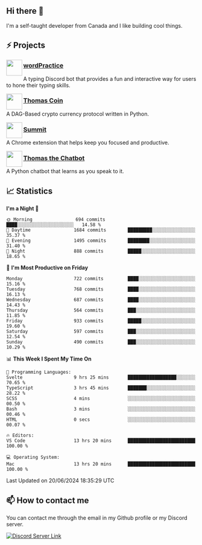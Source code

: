 <h2>Hi there 👋</h2>

<p>I'm a self-taught developer from Canada and I like building cool things.</p>

<h2>⚡ Projects</h2>

<img align="left" src="https://i.imgur.com/BIzs17V.png" width="42" height="42" />
<h3><a target="_blank" href="https://wordpractice.principle.sh/">wordPractice</a></h3>
<p>A typing Discord bot that provides a fun and interactive way for users to hone their typing skills.</p>

<img align="left" src="https://i.imgur.com/4FdQpgN.png" width="42" height="42" />
<h3><a href="https://github.com/principle105/thomas-coin">Thomas Coin</a></h3>
<p>A DAG-Based crypto currency protocol written in Python.</p>

<img align="left" src="https://i.imgur.com/Ly8Atho.png" width="42" height="42" />
<h3><a href="https://summit.sh/">Summit</a></h3>
<p>A Chrome extension that helps keep you focused and productive.</p>

<img align="left" src="https://i.imgur.com/hA9YF2s.png" width="42" height="42" />
<h3><a href="https://github.com/principle105/thomasthechatbot">Thomas the Chatbot</a></h3>
<p>A Python chatbot that learns as you speak to it.</p>

<h2>📈 Statistics</h2>

<!--START_SECTION:waka-->
**I'm a Night 🦉** 

```text
🌞 Morning                694 commits         ████░░░░░░░░░░░░░░░░░░░░░   14.58 % 
🌆 Daytime                1684 commits        █████████░░░░░░░░░░░░░░░░   35.37 % 
🌃 Evening                1495 commits        ████████░░░░░░░░░░░░░░░░░   31.40 % 
🌙 Night                  888 commits         █████░░░░░░░░░░░░░░░░░░░░   18.65 % 
```
📅 **I'm Most Productive on Friday** 

```text
Monday                   722 commits         ████░░░░░░░░░░░░░░░░░░░░░   15.16 % 
Tuesday                  768 commits         ████░░░░░░░░░░░░░░░░░░░░░   16.13 % 
Wednesday                687 commits         ████░░░░░░░░░░░░░░░░░░░░░   14.43 % 
Thursday                 564 commits         ███░░░░░░░░░░░░░░░░░░░░░░   11.85 % 
Friday                   933 commits         █████░░░░░░░░░░░░░░░░░░░░   19.60 % 
Saturday                 597 commits         ███░░░░░░░░░░░░░░░░░░░░░░   12.54 % 
Sunday                   490 commits         ███░░░░░░░░░░░░░░░░░░░░░░   10.29 % 
```


📊 **This Week I Spent My Time On** 

```text
💬 Programming Languages: 
Svelte                   9 hrs 25 mins       ██████████████████░░░░░░░   70.65 % 
TypeScript               3 hrs 45 mins       ███████░░░░░░░░░░░░░░░░░░   28.22 % 
SCSS                     4 mins              ░░░░░░░░░░░░░░░░░░░░░░░░░   00.50 % 
Bash                     3 mins              ░░░░░░░░░░░░░░░░░░░░░░░░░   00.46 % 
HTML                     0 secs              ░░░░░░░░░░░░░░░░░░░░░░░░░   00.07 % 

🔥 Editors: 
VS Code                  13 hrs 20 mins      █████████████████████████   100.00 % 

💻 Operating System: 
Mac                      13 hrs 20 mins      █████████████████████████   100.00 % 
```


 Last Updated on 20/06/2024 18:35:29 UTC
<!--END_SECTION:waka-->

<h2>📫 How to contact me</h2>

You can contact me through the email in my Github profile or my Discord server.

[![Discord Server Link](https://dcbadge.vercel.app/api/server/DHnk46C)](https://discord.gg/DHnk46C)

